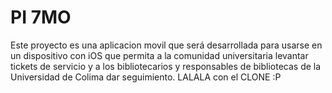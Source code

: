 ﻿# PI 7MO

Este proyecto es una aplicacion movil que será desarrollada para usarse en un dispositivo con iOS que permita a la comunidad universitaria levantar tickets de servicio y a los bibliotecarios y responsables de bibliotecas de la Universidad de Colima dar seguimiento. 
 LALALA con el CLONE :P